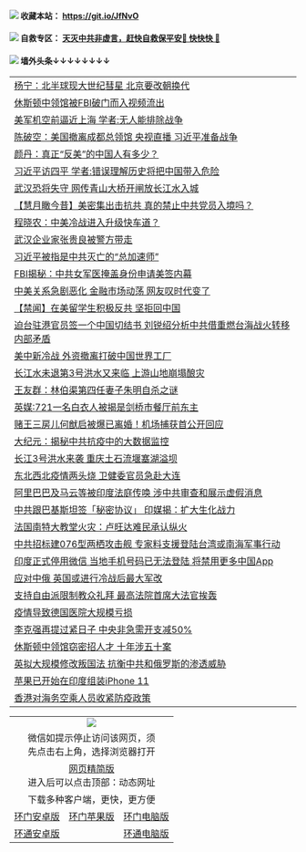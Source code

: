  #### <img src="https://img.icons8.com/color/48/000000/check-all.png"/> 收藏本站： https://git.io/JfNvO 

 #### <img src="https://img.icons8.com/color/48/000000/check-all.png"/> 自救专区： [天灭中共非虚言，赶快自救保平安🍎 快快快 📩](https://github.com/pwgy/td/blob/master/README.md)

 #### <img src="https://img.icons8.com/color/48/000000/check-all.png"/> 墙外头条↓↓↓↓↓↓↓↓ 
<table>  

<tr><td colspan="2" align="left"><a href="https://dwkts8awlbkd7.cloudfront.net/?name=c1204177&key=jdhvxawhshihitwk&from=gy1">杨宁：北半球现大世纪彗星 北京要改朝换代</a></td></tr>
<tr><td colspan="2" align="left"><a href="https://dwkts8awlbkd7.cloudfront.net/?name=c1204156&key=jdhvxawhshihitwk&from=gy1">休斯顿中领馆被FBI破门而入视频流出</a></td></tr>
<tr><td colspan="2" align="left"><a href="https://dwkts8awlbkd7.cloudfront.net/?name=c1204173&key=jdhvxawhshihitwk&from=gy1">美军机空前逼近上海 学者:无人能排除战争</a></td></tr>
<tr><td colspan="2" align="left"><a href="https://dwkts8awlbkd7.cloudfront.net/?name=c1204182&key=jdhvxawhshihitwk&from=gy1">陈破空：美国撤离成都总领馆 央视直播 习近平准备战争</a></td></tr>
<tr><td colspan="2" align="left"><a href="https://dwkts8awlbkd7.cloudfront.net/?name=c1204169&key=jdhvxawhshihitwk&from=gy1">颜丹：真正“反美”的中国人有多少？</a></td></tr>
<tr><td colspan="2" align="left"><a href="https://dwkts8awlbkd7.cloudfront.net/?name=c1204160&key=jdhvxawhshihitwk&from=gy1">习近平访四平 学者:错误理解历史将把中国带入危险</a></td></tr>
<tr><td colspan="2" align="left"><a href="https://dwkts8awlbkd7.cloudfront.net/?name=c1204175&key=jdhvxawhshihitwk&from=gy1">武汉恐将失守 网传青山大桥开闸放长江水入城</a></td></tr>
<tr><td colspan="2" align="left"><a href="https://dwkts8awlbkd7.cloudfront.net/?name=c1204155&key=jdhvxawhshihitwk&from=gy1">【慧月瞰今昔】美密集出击抗共 真的禁止中共党员入境吗？</a></td></tr>
<tr><td colspan="2" align="left"><a href="https://dwkts8awlbkd7.cloudfront.net/?name=c1204168&key=jdhvxawhshihitwk&from=gy1">程晓农：中美冷战进入升级快车道？</a></td></tr>
<tr><td colspan="2" align="left"><a href="https://dwkts8awlbkd7.cloudfront.net/?name=c1204167&key=jdhvxawhshihitwk&from=gy1">武汉企业家张贵良被警方带走</a></td></tr>
<tr><td colspan="2" align="left"><a href="https://dwkts8awlbkd7.cloudfront.net/?name=c1204188&key=jdhvxawhshihitwk&from=gy1">习近平被指是中共灭亡的“总加速师”</a></td></tr>
<tr><td colspan="2" align="left"><a href="https://dwkts8awlbkd7.cloudfront.net/?name=c1204166&key=jdhvxawhshihitwk&from=gy1">FBI揭秘：中共女军医掩盖身份申请美签内幕</a></td></tr>
<tr><td colspan="2" align="left"><a href="https://dwkts8awlbkd7.cloudfront.net/?name=c1204179&key=jdhvxawhshihitwk&from=gy1">中美关系急剧恶化 金融市场动荡 网友叹时代变了</a></td></tr>
<tr><td colspan="2" align="left"><a href="https://dwkts8awlbkd7.cloudfront.net/?name=c1204178&key=jdhvxawhshihitwk&from=gy1">【禁闻】在美留学生积极反共 坚拒回中国</a></td></tr>
<tr><td colspan="2" align="left"><a href="https://dwkts8awlbkd7.cloudfront.net/?name=c1204151&key=jdhvxawhshihitwk&from=gy1">迫台驻港官员签一个中国切结书 刘锐绍分析中共借重燃台海战火转移内部矛盾</a></td></tr>
<tr><td colspan="2" align="left"><a href="https://dwkts8awlbkd7.cloudfront.net/?name=c1204174&key=jdhvxawhshihitwk&from=gy1">美中新冷战 外资撤离打破中国世界工厂</a></td></tr>
<tr><td colspan="2" align="left"><a href="https://dwkts8awlbkd7.cloudfront.net/?name=c1204172&key=jdhvxawhshihitwk&from=gy1">长江水未退第3号洪水又来临 上游山地崩塌酿灾</a></td></tr>
<tr><td colspan="2" align="left"><a href="https://dwkts8awlbkd7.cloudfront.net/?name=c1204190&key=jdhvxawhshihitwk&from=gy1">王友群：林伯渠第四任妻子朱明自杀之谜</a></td></tr>
<tr><td colspan="2" align="left"><a href="https://dwkts8awlbkd7.cloudfront.net/?name=c1204180&key=jdhvxawhshihitwk&from=gy1">英媒∶721一名白衣人被揭是剑桥市餐厅前东主</a></td></tr>
<tr><td colspan="2" align="left"><a href="https://dwkts8awlbkd7.cloudfront.net/?name=c1204183&key=jdhvxawhshihitwk&from=gy1">赌王三房儿何猷启被爆已离婚！机场捕获首公开回应</a></td></tr>
<tr><td colspan="2" align="left"><a href="https://dwkts8awlbkd7.cloudfront.net/?name=c1204170&key=jdhvxawhshihitwk&from=gy1">大纪元：揭秘中共抗疫中的大数据监控</a></td></tr>
<tr><td colspan="2" align="left"><a href="https://dwkts8awlbkd7.cloudfront.net/?name=c1204189&key=jdhvxawhshihitwk&from=gy1">长江3号洪水来袭 重庆土石流堰塞湖溢坝</a></td></tr>
<tr><td colspan="2" align="left"><a href="https://dwkts8awlbkd7.cloudfront.net/?name=c1204191&key=jdhvxawhshihitwk&from=gy1">东北西北疫情两头烧 卫健委官员急赴大连</a></td></tr>
<tr><td colspan="2" align="left"><a href="https://dwkts8awlbkd7.cloudfront.net/?name=c1204157&key=jdhvxawhshihitwk&from=gy1">阿里巴巴及马云等被印度法庭传唤 涉中共审查和展示虚假消息</a></td></tr>
<tr><td colspan="2" align="left"><a href="https://dwkts8awlbkd7.cloudfront.net/?name=c1204184&key=jdhvxawhshihitwk&from=gy1">中共跟巴基斯坦签「秘密协议」 印媒揭：扩大生化战力</a></td></tr>
<tr><td colspan="2" align="left"><a href="https://dwkts8awlbkd7.cloudfront.net/?name=c1204163&key=jdhvxawhshihitwk&from=gy1">法国南特大教堂火灾：卢旺达难民承认纵火</a></td></tr>
<tr><td colspan="2" align="left"><a href="https://dwkts8awlbkd7.cloudfront.net/?name=c1204164&key=jdhvxawhshihitwk&from=gy1">中共招标建076型两栖攻击舰 专家料支援登陆台湾或南海军事行动</a></td></tr>
<tr><td colspan="2" align="left"><a href="https://dwkts8awlbkd7.cloudfront.net/?name=c1204171&key=jdhvxawhshihitwk&from=gy1">印度正式停用微信 当地手机号码已无法登陆 将禁用更多中国App</a></td></tr>
<tr><td colspan="2" align="left"><a href="https://dwkts8awlbkd7.cloudfront.net/?name=c1204158&key=jdhvxawhshihitwk&from=gy1">应对中俄 英国或进行冷战后最大军改</a></td></tr>
<tr><td colspan="2" align="left"><a href="https://dwkts8awlbkd7.cloudfront.net/?name=c1204192&key=jdhvxawhshihitwk&from=gy1">支持自由派限制教众礼拜 最高法院首席大法官挨轰</a></td></tr>
<tr><td colspan="2" align="left"><a href="https://dwkts8awlbkd7.cloudfront.net/?name=c1204176&key=jdhvxawhshihitwk&from=gy1">疫情导致德国医院大规模亏损</a></td></tr>
<tr><td colspan="2" align="left"><a href="https://dwkts8awlbkd7.cloudfront.net/?name=c1204187&key=jdhvxawhshihitwk&from=gy1">李克强再提过紧日子 中央非急需开支减50%</a></td></tr>
<tr><td colspan="2" align="left"><a href="https://dwkts8awlbkd7.cloudfront.net/?name=c1204186&key=jdhvxawhshihitwk&from=gy1">休斯顿中领馆窃密招人才 十年涉五十案</a></td></tr>
<tr><td colspan="2" align="left"><a href="https://dwkts8awlbkd7.cloudfront.net/?name=c1204162&key=jdhvxawhshihitwk&from=gy1">英拟大规模修改叛国法 抗衡中共和俄罗斯的渗透威胁</a></td></tr>
<tr><td colspan="2" align="left"><a href="https://dwkts8awlbkd7.cloudfront.net/?name=c1204159&key=jdhvxawhshihitwk&from=gy1">苹果已开始在印度组装iPhone 11</a></td></tr>
<tr><td colspan="2" align="left"><a href="https://dwkts8awlbkd7.cloudfront.net/?name=c1204165&key=jdhvxawhshihitwk&from=gy1">香港对海务空乘人员收紧防疫政策</a></td></tr>

  </table>
  
  <table>
  <tr>
    <td colspan="3" align="center"><img src="https://cdn.jsdelivr.net/gh/opipe/up/oGate65.jpg"/></td>
  </tr>
  <tr>
    <td colspan="3" align="center">微信如提示停止访问该网页，须<br/>先点击右上角，选择浏览器打开</td>
  <tr>
  <tr>
    <td colspan="3" align="center"><a href="https://gitcdn.xyz/cdn/otiny/up/master/show005.htm">网页精简版</a><br/>进入后可以点击顶部：动态网址</td>
  </tr>
  <tr>
    <td colspan="3" align="center">下载多种客户端，更快，更方便</td>
  <tr>
  <tr>
    <td align="center"><a href="https://cdn.jsdelivr.net/gh/opipe/up/oGatea.apk">环门安卓版</a></td>
    <td align="center"><a href="https://x.co/odisk">环门苹果版</a></td>
    <td align="center"><a href="https://cdn.jsdelivr.net/gh/opipe/up/oGate.zip">环门电脑版</a></td>
  </tr>
  <tr>
    <td align="center"><a href="https://cdn.jsdelivr.net/gh/opipe/up/oPipe.apk">环通安卓版</a></td>
    <td align="center"></td>
    <td align="center"><a href="https://raw.githubusercontent.com/opipe/up/master/oPipe.zip">环通电脑版</a></td>
  </tr>
  
</table>
